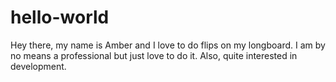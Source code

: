 # hello-world


Hey there, my name is Amber and I love to do flips on my longboard. I am by no means a professional but just love to do it. Also, quite interested in development.
